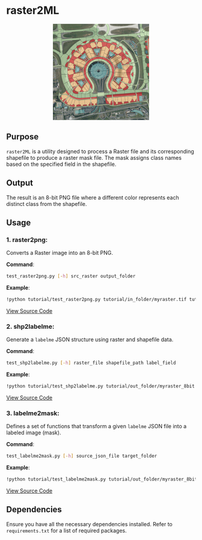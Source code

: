 # raster2ML

<p align="center">
    <img src="./data/icons/logo.png" alt="Raster2ML Logo" width="256" height="256">
</p>



## Purpose

`raster2ML` is a utility designed to process a Raster file and its corresponding shapefile to produce a raster mask file. The mask assigns class names based on the specified field in the shapefile.

## Output

The result is an 8-bit PNG file where a different color represents each distinct class from the shapefile.

## Usage

### 1. raster2png:

Converts a Raster image into an 8-bit PNG.

**Command**:
```bash
test_raster2png.py [-h] src_raster output_folder
```

**Example**:
```bash
!python tutorial/test_raster2png.py tutorial/in_folder/myraster.tif tutorial/out_folder
```

[View Source Code](https://github.com/spatiallysaying/raster2ML/blob/main/examples/test_raster2png.py)

### 2. shp2labelme:

Generate a `labelme` JSON structure using raster and shapefile data.

**Command**:
```bash
test_shp2labelme.py [-h] raster_file shapefile_path label_field
```

**Example**:
```bash
!python tutorial/test_shp2labelme.py tutorial/out_folder/myraster_8bit.png tutorial/in_folder/myvector.shp idlin
```

[View Source Code](https://github.com/spatiallysaying/raster2ML/blob/main/examples/test_shp2labelme.py)

### 3. labelme2mask:

Defines a set of functions that transform a given `labelme` JSON file into a labeled image (mask).

**Command**:
```bash
test_labelme2mask.py [-h] source_json_file target_folder
```

**Example**:
```bash
!python tutorial/test_labelme2mask.py tutorial/out_folder/myraster_8bit.json tutorial/out_folder
```

[View Source Code](https://github.com/spatiallysaying/raster2ML/blob/main/examples/test_labelme2mask.py)

## Dependencies

Ensure you have all the necessary dependencies installed. Refer to `requirements.txt` for a list of required packages.
